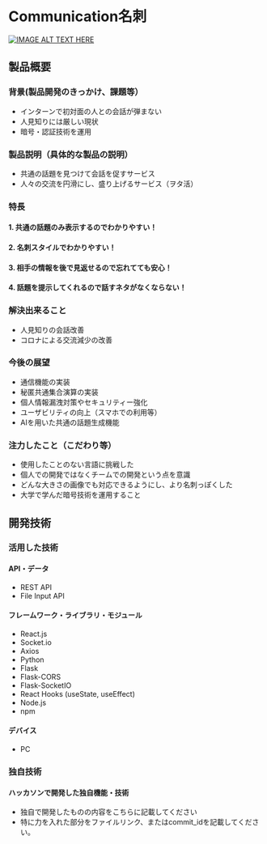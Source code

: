 # Communication名刺

[![IMAGE ALT TEXT HERE](https://jphacks.com/wp-content/uploads/2024/07/JPHACKS2024_ogp.jpg)](https://www.youtube.com/watch?v=DZXUkEj-CSI)

## 製品概要
### 背景(製品開発のきっかけ、課題等）
* インターンで初対面の人との会話が弾まない
* 人見知りには厳しい現状
* 暗号・認証技術を運用
### 製品説明（具体的な製品の説明）
* 共通の話題を見つけて会話を促すサービス
* 人々の交流を円滑にし、盛り上げるサービス（ヲタ活）
### 特長
#### 1. 共通の話題のみ表示するのでわかりやすい！
#### 2. 名刺スタイルでわかりやすい！
#### 3. 相手の情報を後で見返せるので忘れてても安心！
#### 4. 話題を提示してくれるので話すネタがなくならない！

### 解決出来ること
* 人見知りの会話改善
* コロナによる交流減少の改善
  
### 今後の展望
* 通信機能の実装
* 秘匿共通集合演算の実装
* 個人情報漏洩対策やセキュリティー強化
* ユーザビリティの向上（スマホでの利用等）
* AIを用いた共通の話題生成機能

### 注力したこと（こだわり等）
* 使用したことのない言語に挑戦した
* 個人での開発ではなくチームでの開発という点を意識
* どんな大きさの画像でも対応できるようにし、より名刺っぽくした
* 大学で学んだ暗号技術を運用すること

## 開発技術
### 活用した技術
#### API・データ
* REST API
* File Input API

#### フレームワーク・ライブラリ・モジュール
* React.js
* Socket.io 
* Axios
* Python
* Flask
* Flask-CORS
* Flask-SocketIO
* React Hooks (useState, useEffect)
* Node.js
* npm
  
#### デバイス
* PC

### 独自技術
#### ハッカソンで開発した独自機能・技術
* 独自で開発したものの内容をこちらに記載してください
* 特に力を入れた部分をファイルリンク、またはcommit_idを記載してください。

